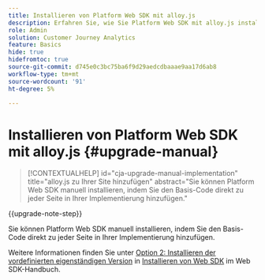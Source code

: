 ```yaml
---
title: Installieren von Platform Web SDK mit alloy.js
description: Erfahren Sie, wie Sie Platform Web SDK mit alloy.js installieren.
role: Admin
solution: Customer Journey Analytics
feature: Basics
hide: true
hidefromtoc: true
source-git-commit: d745e0c3bc75ba6f9d29aedcdbaaae9aa17d6ab8
workflow-type: tm+mt
source-wordcount: '91'
ht-degree: 5%

---
```


# Installieren von Platform Web SDK mit alloy.js {#upgrade-manual}

<!-- markdownlint-disable MD034 -->

>[!CONTEXTUALHELP]
>id="cja-upgrade-manual-implementation"
>title="alloy.js zu Ihrer Site hinzufügen"
>abstract="Sie können Platform Web SDK manuell installieren, indem Sie den Basis-Code direkt zu jeder Seite in Ihrer Implementierung hinzufügen."

<!-- markdownlint-enable MD034 -->

{{upgrade-note-step}}

Sie können Platform Web SDK manuell installieren, indem Sie den Basis-Code direkt zu jeder Seite in Ihrer Implementierung hinzufügen.

Weitere Informationen finden Sie unter [Option 2: Installieren der vordefinierten eigenständigen Version](https://experienceleague.adobe.com/en/docs/experience-platform/edge/fundamentals/installing-the-sdk#option-2-installing-the-prebuilt-standalone-version) in [Installieren von Web SDK](https://experienceleague.adobe.com/en/docs/experience-platform/edge/fundamentals/installing-the-sdk) im Web SDK-Handbuch.

